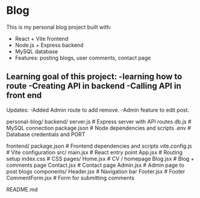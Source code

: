 # Blog

This is my personal blog project built with:

- React + Vite frontend
- Node.js + Express backend
- MySQL database
- Features: posting blogs, user comments, contact page

Learning goal of this project:
-learning how to route
-Creating API in backend
-Calling API in front end
-

Updates:
-Added Admin route to add remove.
-Admin feature to edit post.


personal-blog/
backend/
    server.js          # Express server with API routes
    db.js              # MySQL connection
    package.json       # Node dependencies and scripts
    .env               # Database credentials and PORT

frontend/
    package.json       # Frontend dependencies and scripts
    vite.config.js     # Vite configuration
    src/
        main.jsx       # React entry point
        App.jsx        # Routing setup
        index.css      # CSS
        pages/
            Home.jsx      # CV / homepage
            Blog.jsx      # Blog + comments page
            Contact.jsx   # Contact page
            Admin.jsx     # Admin page to post blogs
        components/
            Header.jsx       # Navigation bar
            Footer.jsx       # Footer
            CommentForm.jsx  # Form for submitting comments

README.md             
